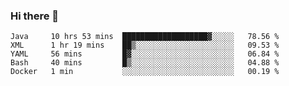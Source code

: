 ### Hi there 👋

<!--
**urzz/urzz** is a ✨ _special_ ✨ repository because its `README.md` (this file) appears on your GitHub profile.

Here are some ideas to get you started:

- 🔭 I’m currently working on ...
- 🌱 I’m currently learning ...
- 👯 I’m looking to collaborate on ...
- 🤔 I’m looking for help with ...
- 💬 Ask me about ...
- 📫 How to reach me: ...
- 😄 Pronouns: ...
- ⚡ Fun fact: ...
-->

<!--START_SECTION:waka-->
```text
Java     10 hrs 53 mins  ███████████████████▓░░░░░   78.56 % 
XML      1 hr 19 mins    ██▒░░░░░░░░░░░░░░░░░░░░░░   09.53 % 
YAML     56 mins         █▓░░░░░░░░░░░░░░░░░░░░░░░   06.84 % 
Bash     40 mins         █▒░░░░░░░░░░░░░░░░░░░░░░░   04.88 % 
Docker   1 min           ░░░░░░░░░░░░░░░░░░░░░░░░░   00.19 % 
```
<!--END_SECTION:waka-->
